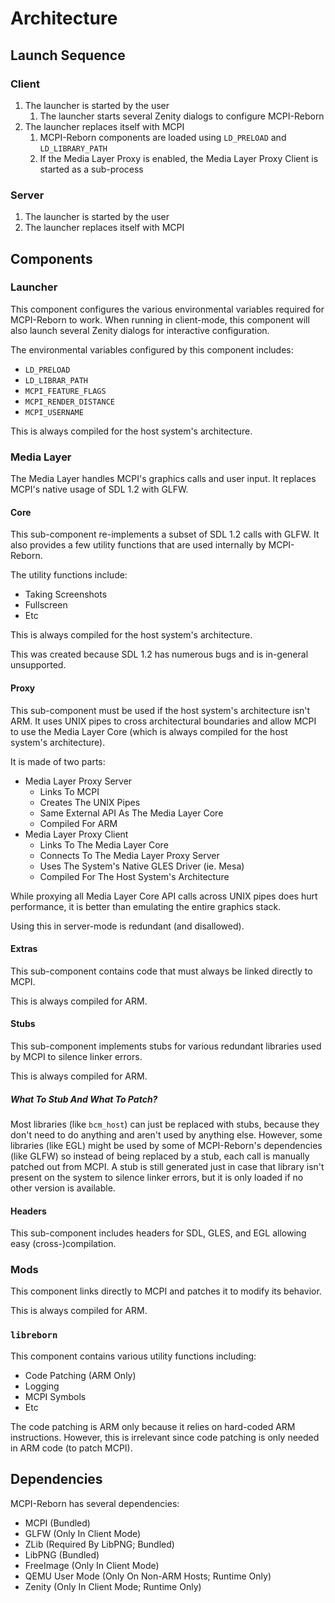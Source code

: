 # Architecture

## Launch Sequence

### Client
1. The launcher is started by the user
   1. The launcher starts several Zenity dialogs to configure MCPI-Reborn
2. The launcher replaces itself with MCPI
   1. MCPI-Reborn components are loaded using ``LD_PRELOAD`` and ``LD_LIBRARY_PATH``
   2. If the Media Layer Proxy is enabled, the Media Layer Proxy Client is started as a sub-process

### Server
1. The launcher is started by the user
2. The launcher replaces itself with MCPI

## Components

### Launcher
This component configures the various environmental variables required for MCPI-Reborn to work. When running in client-mode, this component will also launch several Zenity dialogs for interactive configuration.

The environmental variables configured by this component includes:
* ``LD_PRELOAD``
* ``LD_LIBRAR_PATH``
* ``MCPI_FEATURE_FLAGS``
* ``MCPI_RENDER_DISTANCE``
* ``MCPI_USERNAME``

This is always compiled for the host system's architecture.

### Media Layer
The Media Layer handles MCPI's graphics calls and user input. It replaces MCPI's native usage of SDL 1.2 with GLFW.

#### Core
This sub-component re-implements a subset of SDL 1.2 calls with GLFW. It also provides a few utility functions that are used internally by MCPI-Reborn.

The utility functions include:
* Taking Screenshots
* Fullscreen
* Etc

This is always compiled for the host system's architecture.

This was created because SDL 1.2 has numerous bugs and is in-general unsupported.

#### Proxy
This sub-component must be used if the host system's architecture isn't ARM. It uses UNIX pipes to cross architectural boundaries and allow MCPI to use the Media Layer Core (which is always compiled for the host system's architecture).

It is made of two parts:
* Media Layer Proxy Server
  * Links To MCPI
  * Creates The UNIX Pipes
  * Same External API As The Media Layer Core
  * Compiled For ARM
* Media Layer Proxy Client
  * Links To The Media Layer Core
  * Connects To The Media Layer Proxy Server
  * Uses The System's Native GLES Driver (ie. Mesa)
  * Compiled For The Host System's Architecture

While proxying all Media Layer Core API calls across UNIX pipes does hurt performance, it is better than emulating the entire graphics stack.

Using this in server-mode is redundant (and disallowed).

#### Extras
This sub-component contains code that must always be linked directly to MCPI.

This is always compiled for ARM.

#### Stubs
This sub-component implements stubs for various redundant libraries used by MCPI to silence linker errors.

This is always compiled for ARM.

##### What To Stub And What To Patch?
Most libraries (like ``bcm_host``) can just be replaced with stubs, because they don't need to do anything and aren't used by anything else. However, some libraries (like EGL) might be used by some of MCPI-Reborn's dependencies (like GLFW) so instead of being replaced by a stub, each call is manually patched out from MCPI. A stub is still generated just in case that library isn't present on the system to silence linker errors, but it is only loaded if no other version is available.

#### Headers
This sub-component includes headers for SDL, GLES, and EGL allowing easy (cross-)compilation.

### Mods
This component links directly to MCPI and patches it to modify its behavior.

This is always compiled for ARM.

### ``libreborn``
This component contains various utility functions including:

* Code Patching (ARM Only)
* Logging
* MCPI Symbols
* Etc

The code patching is ARM only because it relies on hard-coded ARM instructions. However, this is irrelevant since code patching is only needed in ARM code (to patch MCPI).

## Dependencies
MCPI-Reborn has several dependencies:
* MCPI (Bundled)
* GLFW (Only In Client Mode)
* ZLib (Required By LibPNG; Bundled)
* LibPNG (Bundled)
* FreeImage (Only In Client Mode)
* QEMU User Mode (Only On Non-ARM Hosts; Runtime Only)
* Zenity (Only In Client Mode; Runtime Only)
